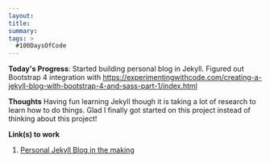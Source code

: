 ```yaml
---
layout: 
title: 
summary: 
tags: >
  #100DaysOfCode
---
```



**Today's Progress**: Started building personal blog in Jekyll. Figured out Bootstrap 4 integration with https://experimentingwithcode.com/creating-a-jekyll-blog-with-bootstrap-4-and-sass-part-1/index.html

**Thoughts** Having fun learning Jekyll though it is taking a lot of research to learn how to do things. Glad I finally got started on this project instead of thinking about this project!

**Link(s) to work**
1. [Personal Jekyll Blog in the making](https://github.com/Elenaltarien/Elenaltarien.github.io)
